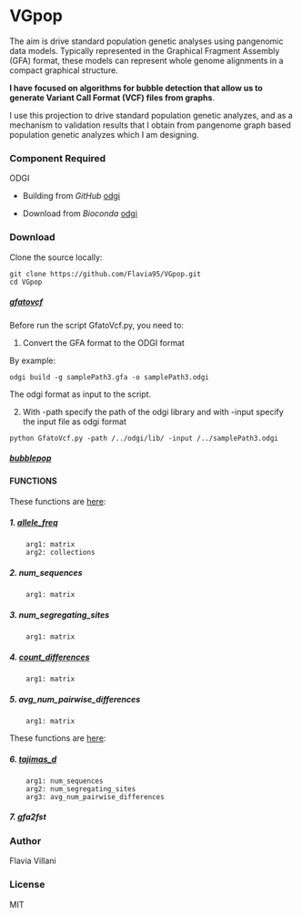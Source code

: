 # VGpop

The aim is drive standard population genetic analyses using pangenomic data models.
Typically represented in the Graphical Fragment Assembly (GFA) format, these models can represent whole genome alignments in a compact graphical structure. 

**I have focused on algorithms for bubble detection that allow us to generate Variant Call Format (VCF) files from graphs**.

I use this projection to drive standard population genetic analyzes, and as a mechanism to validation results that I obtain from pangenome graph based population genetic analyzes which I am designing.

### Component Required

ODGI

- Building from *GitHub* [odgi](https://github.com/vgteam/odgi)

- Download from *Bioconda* [odgi](https://anaconda.org/bioconda/odgi)

### Download

Clone the source locally:
```
git clone https://github.com/Flavia95/VGpop.git
cd VGpop
```
##### [gfatovcf](/doc/gfatovcf.md) 

Before run the script GfatoVcf.py, you need to:
1. Convert the GFA format to the ODGI format

By example:
```
odgi build -g samplePath3.gfa -o samplePath3.odgi
```
The odgi format as input to the script.

2. With -path specify the path of the odgi library and with -input specify the input file as odgi format
```
python GfatoVcf.py -path /../odgi/lib/ -input /../samplePath3.odgi
```

##### [bubblepop](/doc/bubblepop.md)

#### FUNCTIONS

These functions are [here](/functions/utils.py):

##### 1. [allele_freq](/doc/allele_freq.md)
        arg1: matrix
        arg2: collections
        
##### 2. num_sequences
        arg1: matrix

##### 3. num_segregating_sites
        arg1: matrix

##### 4. [count_differences](/doc/count_differences.md)
        arg1: matrix

##### 5. avg_num_pairwise_differences
        arg1: matrix
These functions are [here](/functions/statistics.py):

##### 6. [tajimas_d](/doc/tajimas_d.md)
        arg1: num_sequences
        arg2: num_segregating_sites
        arg3: avg_num_pairwise_differences 
   
##### 7. gfa2fst

### Author

Flavia Villani

### License

MIT
